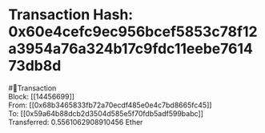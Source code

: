
Transaction Hash: 0x60e4cefc9ec956bcef5853c78f12a3954a76a324b17c9fdc11eebe761473db8d
====================================================================================
  
#💸Transaction  
Block: [[14456699]]  
From: [[0x68b3465833fb72a70ecdf485e0e4c7bd8665fc45]]  
To: [[0x59a64b88dcb2d3504d585e5f70fdb5adf599babc]]  
Transferred: 0.5561062908910456 Ether